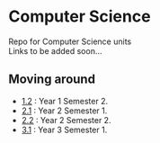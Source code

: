 # Computer Science
Repo for Computer Science units<br>
Links to be added soon...<br>

## Moving around
- [1.2](./1.2) : Year 1 Semester 2.<br>
- [2.1](./2.1) : Year 2 Semester 1.<br>
- [2.2](./2.2) : Year 2 Semester 2.<br>
- [3.1](./3.1) : Year 3 Semester 1.<br>
